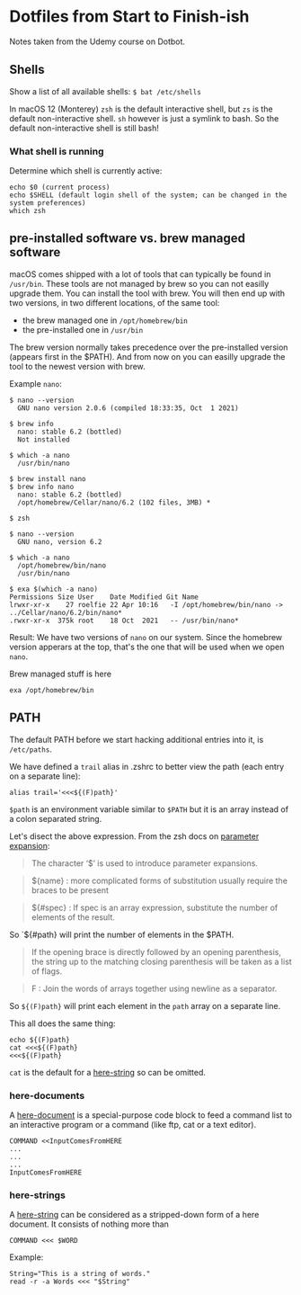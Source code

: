# Dotfiles from Start to Finish-ish

Notes taken from the Udemy course on Dotbot.

## Shells

Show a list of all available shells: `$ bat /etc/shells`

In macOS 12 (Monterey) `zsh` is the default interactive shell, but `zs` is the default non-interactive shell. `sh` however is just a symlink to bash. So the default non-interactive shell is still bash!

### What shell is running

Determine which shell is currently active:

```
echo $0 (current process)
echo $SHELL (default login shell of the system; can be changed in the system preferences) 
which zsh 
```

## pre-installed software vs. brew managed software

macOS comes shipped with a lot of tools that can typically be found in `/usr/bin`. These tools are not managed by brew so you can not easilly upgrade them. You can install the tool with brew. You will then end up with two versions, in two different locations, of the same tool:
 * the brew managed one in `/opt/homebrew/bin`
 * the pre-installed one in `/usr/bin`

The brew version normally takes precedence over the pre-installed version (appears first in the $PATH). And from now on you can easilly upgrade the tool to the newest version with brew.

Example `nano`:

```
$ nano --version 
  GNU nano version 2.0.6 (compiled 18:33:35, Oct  1 2021)

$ brew info 
  nano: stable 6.2 (bottled)
  Not installed

$ which -a nano
  /usr/bin/nano

$ brew install nano
$ brew info nano
  nano: stable 6.2 (bottled)
  /opt/homebrew/Cellar/nano/6.2 (102 files, 3MB) *  

$ zsh

$ nano --version
  GNU nano, version 6.2

$ which -a nano
  /opt/homebrew/bin/nano
  /usr/bin/nano

$ exa $(which -a nano)
Permissions Size User    Date Modified Git Name
lrwxr-xr-x    27 roelfie 22 Apr 10:16   -I /opt/homebrew/bin/nano -> ../Cellar/nano/6.2/bin/nano*
.rwxr-xr-x  375k root    18 Oct  2021   -- /usr/bin/nano*
```

Result: We have two versions of `nano` on our system. Since the homebrew version apperars at the top, that's the one that will be used when we open `nano`.

Brew managed stuff is here
```
exa /opt/homebrew/bin
```

## PATH

The default PATH before we start hacking additional entries into it, is `/etc/paths`.

We have defined a `trail` alias in .zshrc to better view the path (each entry on a separate line):

```
alias trail='<<<${(F)path}'
```

`$path` is an environment variable similar to `$PATH` but it is an array instead of a colon separated string.

Let's disect the above expression.
From the zsh docs on [parameter expansion](https://zsh.sourceforge.io/Doc/Release/Expansion.html#Parameter-Expansion):


> The character ‘\$’ is used to introduce parameter expansions. 

> ${name} : more complicated forms of substitution usually require the braces to be present

> ${#spec} : If spec is an array expression, substitute the number of elements of the result.

So `${#path} will print the number of elements in the $PATH.

> If the opening brace is directly followed by an opening parenthesis, the string up to the matching closing parenthesis will be taken as a list of flags.

> F : Join the words of arrays together using newline as a separator.

So `${(F)path}` will print each element in the `path` array on a separate line.

This all does the same thing:

```
echo ${(F)path}
cat <<<${(F)path}
<<<${(F)path}
```

`cat` is the default for a [here-string](https://tldp.org/LDP/abs/html/x17837.html) so can be omitted. 

### here-documents

A [here-document](https://tldp.org/LDP/abs/html/here-docs.html) is a special-purpose code block to feed a command list to an interactive program or a command (like ftp, cat or a text editor).

```
COMMAND <<InputComesFromHERE
...
...
...
InputComesFromHERE
```

### here-strings

A [here-string]() can be considered as a stripped-down form of a here document.
It consists of nothing more than 

```
COMMAND <<< $WORD
```

Example:

```
String="This is a string of words."
read -r -a Words <<< "$String"
```
